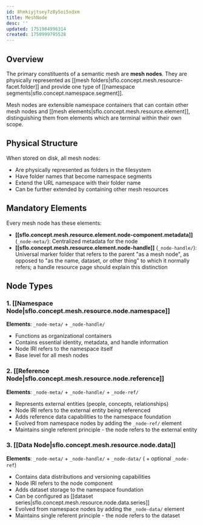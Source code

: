 ```yaml
---
id: 8hmkiyjtsey7z8y5oi5xdxm
title: MeshNode
desc: ''
updated: 1751984996314
created: 1750999795528
---
```


## Overview

The primary constituents of a semantic mesh are **mesh nodes**. They are physically represented as [[mesh folders|sflo.concept.mesh.resource-facet.folder]] and provide one type of [[namespace segments|sflo.concept.namespace.segment]].

Mesh nodes are extensible namespace containers that can contain other mesh nodes and [[mesh elements|sflo.concept.mesh.resource.element]], distinguishing them from elements which are terminal within their own scope.

## Physical Structure

When stored on disk, all mesh nodes:
- Are physically represented as folders in the filesystem
- Have folder names that become namespace segments
- Extend the URL namespace with their folder name
- Can be further extended by containing other mesh resources

## Mandatory Elements

Every mesh node has these elements:

- **[[sflo.concept.mesh.resource.element.node-component.metadata]]** (`_node-meta/`): Centralized metadata for the node
- **[[sflo.concept.mesh.resource.element.node-handle]]** (`_node-handle/`): Universal marker folder that refers to the parent "as a mesh node", as opposed to "as the name, dataset, or other thing" to which it normally refers; a handle resource page should explain this distinction

## Node Types

### 1. [[Namespace Node|sflo.concept.mesh.resource.node.namespace]]
**Elements**: `_node-meta/` + `_node-handle/`
- Functions as organizational containers
- Contains essential identity, metadata, and handle information
- Node IRI refers to the namespace itself
- Base level for all mesh nodes

### 2. [[Reference Node|sflo.concept.mesh.resource.node.reference]]
**Elements**: `_node-meta/` + `_node-handle/` + `_node-ref/`
- Represents external entities (people, concepts, relationships)
- Node IRI refers to the external entity being referenced
- Adds reference data capabilities to the namespace foundation
- Evolved from namespace nodes by adding the `_node-ref/` element
- Maintains single referent principle - the node refers to the external entity

### 3. [[Data Node|sflo.concept.mesh.resource.node.data]]
**Elements**: `_node-meta/` + `_node-handle/` + `_node-data/` ( + optional `_node-ref`)
- Contains data distributions and versioning capabilities
- Node IRI refers to the node component
- Adds dataset storage to the namespace foundation
- Can be configured as [[dataset series|sflo.concept.mesh.resource.node.data.series]]
- Evolved from namespace nodes by adding the `_node-data/` element
- Maintains single referent principle - the node refers to the dataset
